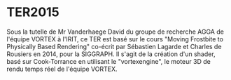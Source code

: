 # TER2015

Sous la tutelle de Mr Vanderhaege David du groupe de recherche AGGA de l'équipe VORTEX à l'IRIT, ce TER est basé sur le cours "Moving Frostbite to Physically Based Rendering" co-écrit par Sébastien Lagarde et Charles de Rousiers en 2014, pour la SIGGRAPH.
Il s'agit de la création d'un shader, basé sur Cook-Torrance en utilisant le "vortexengine", le moteur 3D de rendu temps réel de l'équipe VORTEX.
